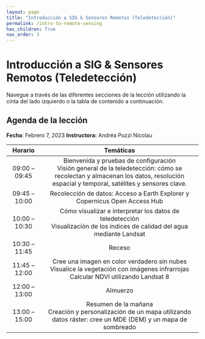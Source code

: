 ```yaml
---
layout: page
title: "Introducción a SIG & Sensores Remotos (Teledetección)"
permalink: /intro-to-remote-sensing
has_children: True
nav_order: 3
---
```


# Introducción a SIG & Sensores Remotos (Teledetección)

Navegue a través de las diferentes secciones de la lección utilizando la cinta del lado izquierdo o la tabla de contenido a continuación.

## Agenda de la lección

**Fecha**: Febrero 7, 2023
**Instructora:** Andréa Puzzi Nicolau

|    Horario    |                                                                                      Temáticas                                                                                     |
|:-------------:|:----------------------------------------------------------------------------------------------------------------------------------------------------------------------------------:|
| 09:00 – 09:45 | Bienvenida y pruebas de configuración<br>Visión general de la teledetección: cómo se recolectan y almacenan los datos, resolución espacial y temporal, satélites y sensores clave. |
| 09:45 – 10:00 |                                                     Recolección de datos: Acceso a Earth Explorer y Copernicus Open Access Hub                                                     |
| 10:00 – 10:30 |                            Cómo visualizar e interpretar los datos de teledetección<br>Visualización de los índices de calidad del agua mediante Landsat                           |
| 10:30 – 11:45 |                                                                                       Receso                                                                                       |
| 11:45 – 12:00 |                       Cree una imagen en color verdadero sin nubes<br>Visualice la vegetación con imágenes infrarrojas<br>Calcular NDVI utilizando Landsat 8                       |
| 12:00 – 13:00 |                                                                                      Almuerzo                                                                                      |
|  13:00 –15:00 |                           Resumen de la mañana<br>Creación y personalización de un mapa utilizando datos ráster: cree un MDE (DEM) y un mapa de sombreado                          |